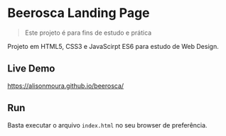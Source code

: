 # Beerosca Landing Page

> Este projeto é para fins de estudo e prática

Projeto em HTML5, CSS3 e JavaScirpt ES6 para estudo de Web Design.

## Live Demo

https://alisonmoura.github.io/beerosca/

## Run

Basta executar o arquivo `index.html` no seu browser de preferência.
